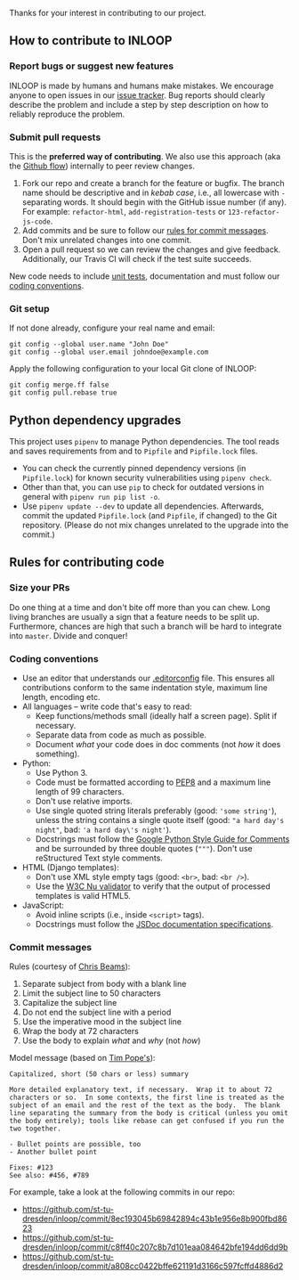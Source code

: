 Thanks for your interest in contributing to our project.

## How to contribute to INLOOP

### Report bugs or suggest new features

INLOOP is made by humans and humans make mistakes. We encourage anyone to open issues in
our [issue tracker][inloop-issues]. Bug reports should clearly describe the problem and
include a step by step description on how to reliably reproduce the problem.


### Submit pull requests

This is the **preferred way of contributing**. We also use this approach (aka the
[Github flow][gh-flow]) internally to peer review changes.

1. Fork our repo and create a branch for the feature or bugfix. The branch name should be
   descriptive and in _kebab case_, i.e., all lowercase with `-` separating words. It should
   begin with the GitHub issue number (if any). For example: `refactor-html`,
   `add-registration-tests` or `123-refactor-js-code`.
2. Add commits and be sure to follow our [rules for commit messages](#commit-messages).
   Don't mix unrelated changes into one commit.
3. Open a pull request so we can review the changes and give feedback. Additionally,
   our Travis CI will check if the test suite succeeds.

New code needs to include [unit tests][django-testing], documentation and must follow our [coding
conventions](#coding-conventions).


### Git setup

If not done already, configure your real name and email:

    git config --global user.name "John Doe"
    git config --global user.email johndoe@example.com

Apply the following configuration to your local Git clone of INLOOP:

    git config merge.ff false
    git config pull.rebase true


## Python dependency upgrades

This project uses `pipenv` to manage Python dependencies. The tool reads and saves
requirements from and to `Pipfile` and `Pipfile.lock` files.

* You can check the currently pinned dependency versions (in `Pipfile.lock`) for known
  security vulnerabilities using `pipenv check`.
* Other than that, you can use `pip` to check for outdated versions in general with
  `pipenv run pip list -o`.
* Use `pipenv update --dev` to update all dependencies. Afterwards, commit the updated
  `Pipfile.lock` (and `Pipfile`, if changed) to the Git repository. (Please do not mix
  changes unrelated to the upgrade into the commit.)


## Rules for contributing code

### Size your PRs

Do one thing at a time and don't bite off more than you can chew. Long living branches are
usually a sign that a feature needs to be split up. Furthermore, chances are high that such a
branch will be hard to integrate into `master`. Divide and conquer!


### Coding conventions

* Use an editor that understands our [.editorconfig](.editorconfig) file. This ensures all
  contributions conform to the same indentation style, maximum line length, encoding etc.
* All languages – write code that's easy to read:
  * Keep functions/methods small (ideally half a screen page). Split if necessary.
  * Separate data from code as much as possible.
  * Document _what_ your code does in doc comments (not _how_ it does something).
* Python:
  * Use Python 3.
  * Code must be formatted according to [PEP8][pep8] and a maximum line length of 99 characters.
  * Don't use relative imports.
  * Use single quoted string literals preferably (good: `'some string'`), unless the string contains
    a single quote itself (good: `"a hard day's night"`, bad: `'a hard day\'s night'`).
  * Docstrings must follow the [Google Python Style Guide for Comments][google-style] and be
    surrounded by three double quotes (`"""`). Don't use reStructured Text style comments.
* HTML (Django templates):
  * Don't use XML style empty tags (good: `<br>`, bad: `<br />`).
  * Use the [W3C Nu validator][nu-validator] to verify that the output of processed templates is
    valid HTML5.
* JavaScript:
  * Avoid inline scripts (i.e., inside `<script>` tags).
  * Docstrings must follow the [JSDoc documentation specifications][jsdoc].



### Commit messages

Rules (courtesy of [Chris Beams][good-commits1]):

1. Separate subject from body with a blank line
2. Limit the subject line to 50 characters
3. Capitalize the subject line
4. Do not end the subject line with a period
5. Use the imperative mood in the subject line
6. Wrap the body at 72 characters
7. Use the body to explain _what_ and _why_ (not _how_)

Model message (based on [Tim Pope's][good-commits2]):

    Capitalized, short (50 chars or less) summary

    More detailed explanatory text, if necessary.  Wrap it to about 72
    characters or so.  In some contexts, the first line is treated as the
    subject of an email and the rest of the text as the body.  The blank
    line separating the summary from the body is critical (unless you omit
    the body entirely); tools like rebase can get confused if you run the
    two together.

    - Bullet points are possible, too
    - Another bullet point

    Fixes: #123
    See also: #456, #789

For example, take a look at the following commits in our repo:

- https://github.com/st-tu-dresden/inloop/commit/8ec193045b69842894c43b1e956e8b900fbd8623
- https://github.com/st-tu-dresden/inloop/commit/c8ff40c207c8b7d101eaa084642bfe194dd6dd9b
- https://github.com/st-tu-dresden/inloop/commit/a808cc0422bffe621191d3166c597fcffd4886d2


[django-testing]: https://docs.djangoproject.com/en/stable/topics/testing/
[inloop-issues]: https://github.com/st-tu-dresden/inloop/issues
[pep8]: https://www.python.org/dev/peps/pep-0008/
[google-style]: https://github.com/google/styleguide/blob/gh-pages/pyguide.md#38-comments-and-docstrings
[gh-flow]: https://guides.github.com/introduction/flow/
[good-commits1]: http://chris.beams.io/posts/git-commit/
[good-commits2]: http://tbaggery.com/2008/04/19/a-note-about-git-commit-messages.html
[nu-validator]: https://validator.w3.org/nu/
[jsdoc]: https://devdocs.io/jsdoc/
